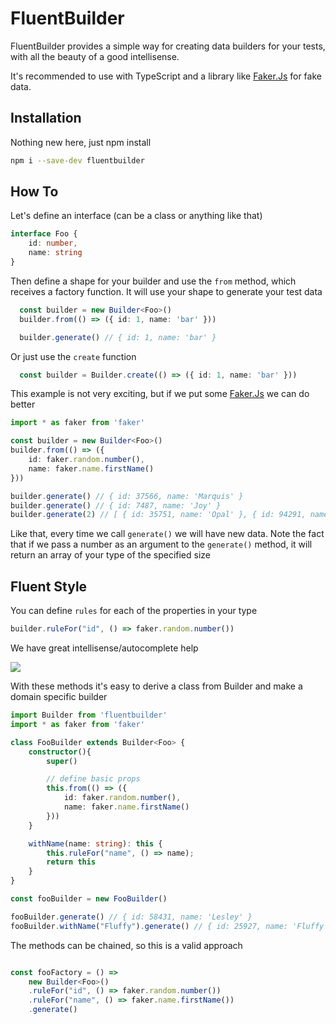 # FluentBuilder

FluentBuilder provides a simple way for creating data builders for your tests, with all the beauty of a good intellisense.

It's recommended to use with TypeScript and a library like [Faker.Js](https://github.com/marak/Faker.js/) for fake data.

## Installation

Nothing new here, just npm install
```sh
npm i --save-dev fluentbuilder
```

## How To

Let's define an interface (can be a class or anything like that)

```ts
interface Foo {
    id: number,
    name: string
}
```

Then define a shape for your builder and use the `from` method, which receives a factory function. It will use your shape to generate your test data

```ts
  const builder = new Builder<Foo>()
  builder.from(() => ({ id: 1, name: 'bar' }))

  builder.generate() // { id: 1, name: 'bar' }
```

Or just use the `create` function

```ts
  const builder = Builder.create(() => ({ id: 1, name: 'bar' }))
```

This example is not very exciting, but if we put some [Faker.Js](https://github.com/marak/Faker.js/) we can do better

```ts
import * as faker from 'faker'

const builder = new Builder<Foo>()
builder.from(() => ({ 
    id: faker.random.number(),
    name: faker.name.firstName()
}))

builder.generate() // { id: 37566, name: 'Marquis' }
builder.generate() // { id: 7487, name: 'Joy' }
builder.generate(2) // [ { id: 35751, name: 'Opal' }, { id: 94291, name: 'Savion' } ]
```

Like that, every time we call `generate()` we will have new data. Note the fact that if we pass a number as an argument to the `generate()` method, it will return an array of your type of the specified size

## Fluent Style

You can define `rules` for each of the properties in your type

```ts
builder.ruleFor("id", () => faker.random.number())
```

We have great intellisense/autocomplete help

![](https://raw.githubusercontent.com/lucasteles/fluentbuilder/master/img/strcomplete.gif)



With these methods it's easy to derive a class from Builder<T> and make a domain specific builder

```ts
import Builder from 'fluentbuilder'
import * as faker from 'faker'

class FooBuilder extends Builder<Foo> {
    constructor(){
        super()

        // define basic props
        this.from(() => ({
            id: faker.random.number(),
            name: faker.name.firstName()
        }))
    }

    withName(name: string): this {
        this.ruleFor("name", () => name);
        return this
    }
}

const fooBuilder = new FooBuilder()

fooBuilder.generate() // { id: 58431, name: 'Lesley' }
fooBuilder.withName("Fluffy").generate() // { id: 25927, name: 'Fluffy' }

```

The methods can be chained, so this is a valid approach

```ts

const fooFactory = () =>
    new Builder<Foo>()
    .ruleFor("id", () => faker.random.number())
    .ruleFor("name", () => faker.name.firstName())
    .generate()

```
